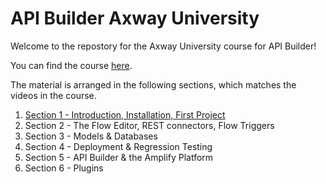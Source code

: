 # API Builder Axway University

Welcome to the repostory for the Axway University course for API Builder!

You can find the course [here](https://university.axway.com).

The material is arranged in the following sections, which matches the videos in the course.

1. [Section 1 - Introduction, Installation, First Project](https://github.com/Axway-API-Builder-Ext/Axway-University/tree/main/section-1)
2. Section 2 - The Flow Editor, REST connectors, Flow Triggers
3. Section 3 - Models & Databases
4. Section 4 - Deployment & Regression Testing
5. Section 5 - API Builder & the Amplify Platform
6. Section 6 - Plugins
